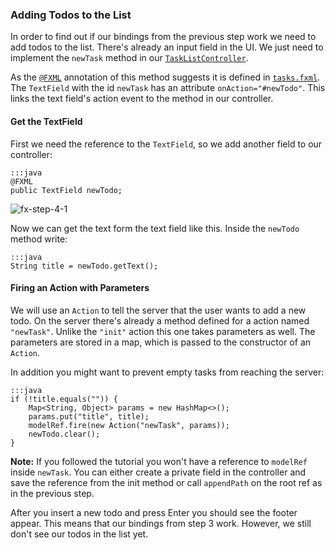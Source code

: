### Adding Todos to the List

In order to find out if our bindings from the previous step work we need to add todos to the list.
There's already an input field in the UI.
We just need to implement the `newTask` method in our [`TaskListController`][1].

As the [`@FXML`][3]  annotation of this method suggests it is defined in [`tasks.fxml`][2].
The `TextField` with the id `newTask` has an attribute `onAction="#newTodo"`.
This links the text field's action event to the method in our controller.

#### Get the TextField

First we need the reference to the `TextField`, so we add another field to our controller:

    :::java
    @FXML
    public TextField newTodo;

![fx-step-4-1](/static/images/tutorial/fx-step-4-1.png)

Now we can get the text form the text field like this. Inside the `newTodo` method write:

    :::java
    String title = newTodo.getText();
    
#### Firing an Action with Parameters

We will use an `Action` to tell the server that the user wants to add a new todo.
On the server there's already a method defined for a action named `"newTask"`.
Unlike the `"init"` action this one takes parameters as well.
The parameters are stored in a map, which is passed to the constructor of an `Action`.

In addition you might want to prevent empty tasks from reaching the server:

    :::java
    if (!title.equals("")) {
        Map<String, Object> params = new HashMap<>();
        params.put("title", title);
        modelRef.fire(new Action("newTask", params));
        newTodo.clear();
    }

<div class="alert alert-info">
  <strong>Note:</strong> If you followed the tutorial you won't have a reference to <code>modelRef</code> inside <code>newTask</code>. You can either create
  a private field in the controller and save the reference from the init method or call <code>appendPath</code> on the root ref as in the previous step.
</div>

After you insert a new todo and press Enter you should see the footer appear. This means that our bindings from step 3 work. 
However, we still don't see our todos in the list yet.

[1]: https://github.com/ankor-io/ankor-todo/blob/fx-step-4/todo-javafx-client/src/main/java/io/ankor/tutorial/TaskListController.java
[2]: https://github.com/ankor-io/ankor-todo/blob/fx-step-4/todo-javafx-client/src/main/resources/tasks.fxml
[3]: http://docs.oracle.com/javafx/2/api/javafx/fxml/FXML.html
